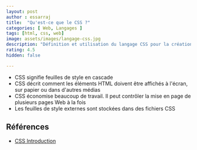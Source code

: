 ```yaml
---
layout: post
author : essarraj
title:  "Qu'est-ce que le CSS ?"
categories: [ Web, Langages ]
tags: [html, css, web]
image: assets/images/langage-css.jpg
description: "Définition et utilisation du langage CSS pour la création des sites web "
rating: 4.5
hidden: false

---
```


- CSS signifie feuilles de style en cascade
- CSS décrit comment les éléments HTML doivent être affichés à l'écran, sur papier ou dans d'autres médias
- CSS économise beaucoup de travail. Il peut contrôler la mise en page de plusieurs pages Web à la fois
- Les feuilles de style externes sont stockées dans des fichiers CSS
  

## Références 

- [CSS Introduction](https://www.w3schools.com/css/css_intro.asp)
